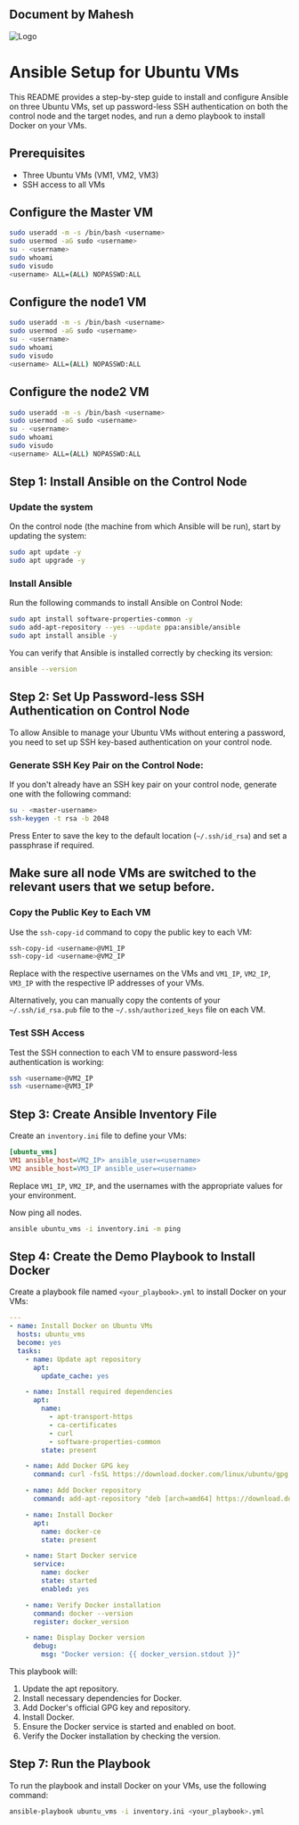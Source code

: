 ## Document by Mahesh



![Logo](https://drive.google.com/uc?export=view&id=1GRdjOGgy8zDtZBGdIWy9DAPf2hOffomi)




# Ansible Setup for Ubuntu VMs

This README provides a step-by-step guide to install and configure Ansible on three Ubuntu VMs, set up password-less SSH authentication on both the control node and the target nodes, and run a demo playbook to install Docker on your VMs.

## Prerequisites

- Three Ubuntu VMs (VM1, VM2, VM3)
- SSH access to all VMs

## Configure the Master VM

```bash
sudo useradd -m -s /bin/bash <username> 
sudo usermod -aG sudo <username>
su - <username>
sudo whoami
sudo visudo
<username> ALL=(ALL) NOPASSWD:ALL
```

## Configure the node1 VM

```bash
sudo useradd -m -s /bin/bash <username> 
sudo usermod -aG sudo <username>
su - <username>
sudo whoami
sudo visudo
<username> ALL=(ALL) NOPASSWD:ALL
```

## Configure the node2 VM

```bash
sudo useradd -m -s /bin/bash <username> 
sudo usermod -aG sudo <username>
su - <username>
sudo whoami
sudo visudo
<username> ALL=(ALL) NOPASSWD:ALL
```

## Step 1: Install Ansible on the Control Node

### Update the system
On the control node (the machine from which Ansible will be run), start by updating the system:

```bash
sudo apt update -y
sudo apt upgrade -y
```

### Install Ansible
Run the following commands to install Ansible on Control Node:

```bash
sudo apt install software-properties-common -y
sudo add-apt-repository --yes --update ppa:ansible/ansible
sudo apt install ansible -y
```

You can verify that Ansible is installed correctly by checking its version:

```bash
ansible --version
```

## Step 2: Set Up Password-less SSH Authentication on Control Node
To allow Ansible to manage your Ubuntu VMs without entering a password, you need to set up SSH key-based authentication on your control node.

### Generate SSH Key Pair on the Control Node:
If you don't already have an SSH key pair on your control node, generate one with the following command:

```bash
su - <master-username>
ssh-keygen -t rsa -b 2048
```
Press Enter to save the key to the default location (`~/.ssh/id_rsa`) and set a passphrase if required.

## Make sure all node VMs are switched to the relevant users that we setup before. 

### Copy the Public Key to Each VM
Use the `ssh-copy-id` command to copy the public key to each VM:

```bash
ssh-copy-id <username>@VM1_IP
ssh-copy-id <username>@VM2_IP
```

Replace <username> with the respective usernames on the VMs and `VM1_IP`, `VM2_IP`, `VM3_IP` with the respective IP addresses of your VMs.

Alternatively, you can manually copy the contents of your `~/.ssh/id_rsa.pub` file to the `~/.ssh/authorized_keys` file on each VM.

### Test SSH Access
Test the SSH connection to each VM to ensure password-less authentication is working:

```bash
ssh <username>@VM2_IP
ssh <username>@VM3_IP
```

## Step 3: Create Ansible Inventory File
Create an `inventory.ini` file to define your VMs:

```ini
[ubuntu_vms]
VM1 ansible_host=VM2_IP> ansible_user=<username>
VM2 ansible_host=VM3_IP ansible_user=<username>
```

Replace `VM1_IP`, `VM2_IP`, and the usernames with the appropriate values for your environment.

Now ping all nodes.

```bash
ansible ubuntu_vms -i inventory.ini -m ping
```

## Step 4: Create the Demo Playbook to Install Docker
Create a playbook file named `<your_playbook>.yml` to install Docker on your VMs:

```yaml
---
- name: Install Docker on Ubuntu VMs
  hosts: ubuntu_vms
  become: yes
  tasks:
    - name: Update apt repository
      apt:
        update_cache: yes

    - name: Install required dependencies
      apt:
        name:
          - apt-transport-https
          - ca-certificates
          - curl
          - software-properties-common
        state: present

    - name: Add Docker GPG key
      command: curl -fsSL https://download.docker.com/linux/ubuntu/gpg | apt-key add -

    - name: Add Docker repository
      command: add-apt-repository "deb [arch=amd64] https://download.docker.com/linux/ubuntu $(lsb_release -cs) stable"

    - name: Install Docker
      apt:
        name: docker-ce
        state: present

    - name: Start Docker service
      service:
        name: docker
        state: started
        enabled: yes

    - name: Verify Docker installation
      command: docker --version
      register: docker_version

    - name: Display Docker version
      debug:
        msg: "Docker version: {{ docker_version.stdout }}"
```

This playbook will:

1. Update the apt repository.
2. Install necessary dependencies for Docker.
3. Add Docker's official GPG key and repository.
4. Install Docker.
5. Ensure the Docker service is started and enabled on boot.
6. Verify the Docker installation by checking the version.

## Step 7: Run the Playbook
To run the playbook and install Docker on your VMs, use the following command:

```bash
ansible-playbook ubuntu_vms -i inventory.ini <your_playbook>.yml
```

